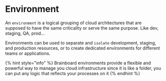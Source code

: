 # Environment

An `environment` is a logical grouping of cloud architectures that are supposed to have the same criticality or serve the same purpose. Like dev, staging, QA, prod...

Environments can be used to separate and `isolate` development, staging, and production resources, or to create dedicated environments for different teams or applications.

{% hint style="info" %}
Brainboard environments provide a flexible and powerful way to manage you cloud infrastructure since it is like a folder, you can put any logic that reflects your processes on it
{% endhint %}
